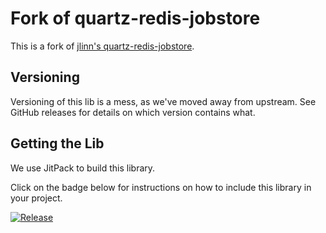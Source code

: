 Fork of quartz-redis-jobstore
=====================

This is a fork of [jlinn's quartz-redis-jobstore](https://github.com/jlinn/quartz-redis-jobstore).

## Versioning

Versioning of this lib is a mess, as we've moved away from upstream.
See GitHub releases for details on which version contains what.

## Getting the Lib

We use JitPack to build this library.

Click on the badge below for instructions on how to include this library in your project.

[![Release](https://jitpack.io/v/Staffbase/quartz-redis-jobstore.svg)](https://jitpack.io/#Staffbase/quartz-redis-jobstore)
